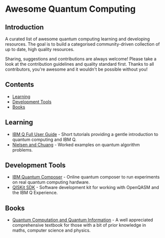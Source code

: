 # Awesome Quantum Computing

## Introduction

A curated list of awesome quantum computing learning and developing resources. The goal is to build a categorised community-driven collection of up to date, high quality resources. 

Sharing, suggestions and contributions are always welcome! Please take a look at the contribution guidelines and quality standard first. Thanks to all contributors, you're awesome and it wouldn't be possible without you!

## Contents

- [Learning](#learning)
- [Development Tools](#development-tools)
- [Books](#books)

## Learning

- [IBM Q Full User Guide](https://quantumexperience.ng.bluemix.net/qx/tutorial?sectionId=full-user-guide&page=introduction) - Short tutorials providing a gentle introduction to quantum computing and IBM Q.
- [Nielsen and Chuang](http://quantum.wobblybit.com/category/nielsenchuang/) - Worked examples on quantum algorithm problems.

## Development Tools

- [IBM Quantum Composer](https://quantumexperience.ng.bluemix.net/qx/editor) - Online quantum composer to run experiments on real quantum computing hardware.
- [QISKit SDK](https://github.com/QISKit/qiskit-sdk-py) - Software development kit for working with OpenQASM and the IBM Q Experience.

## Books

- [Quantum Computation and Quantum Information](https://books.google.com/books/about/Quantum_Computation_and_Quantum_Informat.html?id=-s4DEy7o-a0C&redir_esc=y) - A well appreciated comprehensive textbook for those with a bit of prior knowledge in maths, computer science and physics.
